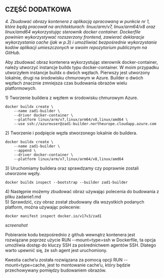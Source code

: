 ## CZĘŚĆ DODATKOWA

*4. Zbudować obrazy kontenera z aplikacją opracowaną w punkcie nr 1, które będą pracował na architekturach: linux/arm/v7, linux/arm64/v8 oraz linux/amd64 wykorzystując sterownik docker container. Dockerfile powinien wykorzystywać rozszerzony frontend, zawierać deklaracje  wykorzystania cache (jak w p.3) i umożliwiać bezpośrednie wykorzystanie kodów aplikacji umieszczonych w swoim repozytorium publicznym na GitHub.*

Aby zbudować obraz kontenera wykorzystując sterownik docker-container, należy utworzyć instancje buildx typu docker-container. W moim przypadku utworzyłem instancje buildx o dwóch węzłach. Pierwszy jest utworzony lokalnie, drugi na środowisku chmurowym w Azure. Builder o dwóch węzłach znacznie zmniejsza czas budowania obrazów wielu platformowych.

1\) Tworzenie buildera z węzłem w środowisku chmurowym Azure.
```
docker buildx create \
    --name zad1-builder \
    --driver docker-container \
    --platform linux/arm/v7,linux/arm64/v8,linux/amd64 \
    --use ssh://azureuser@zad1-builder.northeurope.cloudapp.azure.com
```
2\) Tworzenie i podpięcie węzła stworzonego lokalnie do buildera.
```
docker buildx create \
    --name zad1-builder \
    --append \
    --driver docker-container \
    --platform linux/arm/v7,linux/arm64/v8,linux/amd64
```
3\) Uruchomiamy buildera oraz sprawdzamy czy poprawnie zostali utworzone węzły. 
```
docker buildx inspect --bootstrap --builder zad1-builder
```
4\) Następnie możemy zbudować obraz używając polecenia do budowania z pliku zadanie1.md   
5\) Sprawdzić, czy obraz został zbudowany dla wszystkich podanych platform, można używając polecenie:
```
docker manifest inspect docker.io/v17v3/zad1
```
*screenshot*

Pobieranie kodu bezpośrednio z github wewnątrz kontenera jest rozwiązane poprzez użycie RUN --mount=type=ssh w Dockerfile, ta opcja umożliwia dostęp do kluczy SSH za pośrednictwem agentów SSH. Dlatego warto upewnić się, że ssh agent jest uruchomiony.

Kwestia cache’u została rozwiązana za pomocą opcji RUN --mount=type=cache, jest to montowanie cache’u, który będzie przechowywany pomiędzy budowaniem obrazów.